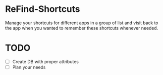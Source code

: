 # ReFind-Shortcuts

Manage your shortcuts for different apps in a group of list and visit back to the app when you wanted to remember these shortcuts whenever needed. 

# TODO
- [ ] Create DB with proper attributes
- [ ] Plan your needs 